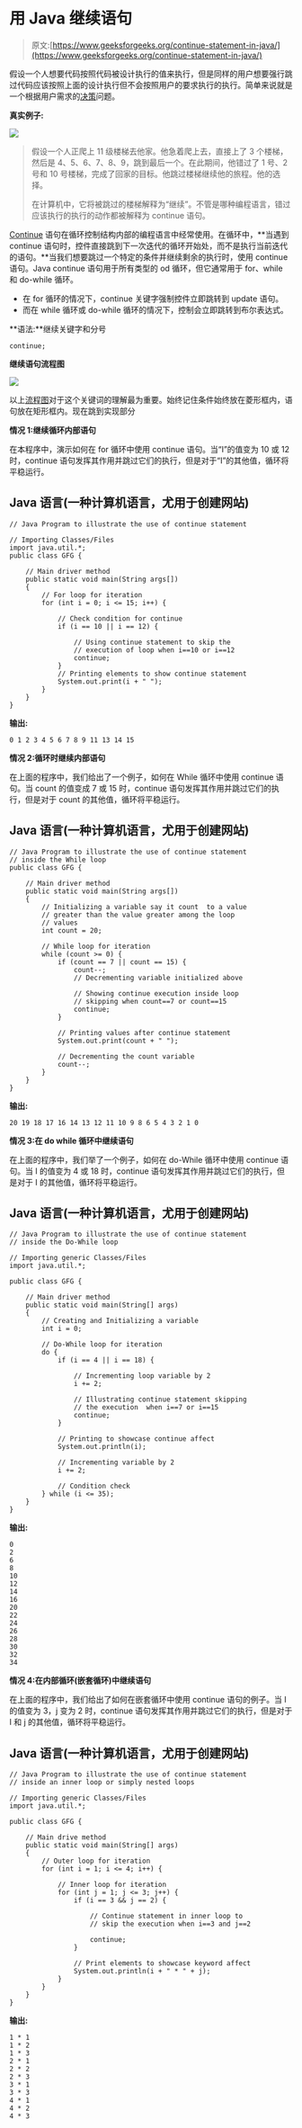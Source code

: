 # 用 Java 继续语句

> 原文:[https://www.geeksforgeeks.org/continue-statement-in-java/](https://www.geeksforgeeks.org/continue-statement-in-java/)

假设一个人想要代码按照代码被设计执行的值来执行，但是同样的用户想要强行跳过代码应该按照上面的设计执行但不会按照用户的要求执行的执行。简单来说就是一个根据用户需求的[决策](https://www.geeksforgeeks.org/decision-making-javaif-else-switch-break-continue-jump/)问题。

**真实例子:**

![](img/812469541515adb28194c54c2aac6d71.png)

> 假设一个人正爬上 11 级楼梯去他家。他急着爬上去，直接上了 3 个楼梯，然后是 4、5、6、7、8、9，跳到最后一个。在此期间，他错过了 1 号、2 号和 10 号楼梯，完成了回家的目标。他跳过楼梯继续他的旅程。他的选择。
> 
> 在计算机中，它将被跳过的楼梯解释为“继续”。不管是哪种编程语言，错过应该执行的执行的动作都被解释为 continue 语句。

[Continue](https://www.geeksforgeeks.org/decision-making-javaif-else-switch-break-continue-jump/) 语句在循环控制结构内部的编程语言中经常使用。在循环中，**当遇到 continue 语句时，控件直接跳到下一次迭代的循环开始处，而不是执行当前迭代的语句。**当我们想要跳过一个特定的条件并继续剩余的执行时，使用 continue 语句。Java continue 语句用于所有类型的 od 循环，但它通常用于 for、while 和 do-while 循环。

*   在 for 循环的情况下，continue 关键字强制控件立即跳转到 update 语句。
*   而在 while 循环或 do-while 循环的情况下，控制会立即跳转到布尔表达式。

**语法:**继续关键字和分号

```
continue;
```

**继续语句流程图**

![](img/19f8dcb01bb3a4acc6944893a211da24.png)

以上[流程图](https://www.geeksforgeeks.org/an-introduction-to-flowcharts/)对于这个关键词的理解最为重要。始终记住条件始终放在菱形框内，语句放在矩形框内。现在跳到实现部分

**情况 1:继续循环内部语句**

在本程序中，演示如何在 for 循环中使用 continue 语句。当“I”的值变为 10 或 12 时，continue 语句发挥其作用并跳过它们的执行，但是对于“I”的其他值，循环将平稳运行。

## Java 语言(一种计算机语言，尤用于创建网站)

```
// Java Program to illustrate the use of continue statement

// Importing Classes/Files
import java.util.*;
public class GFG {

    // Main driver method
    public static void main(String args[])
    {
        // For loop for iteration
        for (int i = 0; i <= 15; i++) {

            // Check condition for continue
            if (i == 10 || i == 12) {

                // Using continue statement to skip the
                // execution of loop when i==10 or i==12
                continue;
            }
            // Printing elements to show continue statement
            System.out.print(i + " ");
        }
    }
}
```

**输出:**

```
0 1 2 3 4 5 6 7 8 9 11 13 14 15 
```

**情况 2:循环时继续内部语句**

在上面的程序中，我们给出了一个例子，如何在 While 循环中使用 continue 语句。当 count 的值变成 7 或 15 时，continue 语句发挥其作用并跳过它们的执行，但是对于 count 的其他值，循环将平稳运行。

## Java 语言(一种计算机语言，尤用于创建网站)

```
// Java Program to illustrate the use of continue statement
// inside the While loop
public class GFG {

    // Main driver method
    public static void main(String args[])
    {
        // Initializing a variable say it count  to a value
        // greater than the value greater among the loop
        // values
        int count = 20;

        // While loop for iteration
        while (count >= 0) {
            if (count == 7 || count == 15) {
                count--;
                // Decrementing variable initialized above

                // Showing continue execution inside loop
                // skipping when count==7 or count==15
                continue;
            }

            // Printing values after continue statement
            System.out.print(count + " ");

            // Decrementing the count variable
            count--;
        }
    }
}
```

**输出:**

```
20 19 18 17 16 14 13 12 11 10 9 8 6 5 4 3 2 1 0 
```

**情况 3:在 do while 循环中继续语句**

在上面的程序中，我们举了一个例子，如何在 do-While 循环中使用 continue 语句。当 I 的值变为 4 或 18 时，continue 语句发挥其作用并跳过它们的执行，但是对于 I 的其他值，循环将平稳运行。

## Java 语言(一种计算机语言，尤用于创建网站)

```
// Java Program to illustrate the use of continue statement
// inside the Do-While loop

// Importing generic Classes/Files
import java.util.*;

public class GFG {

    // Main driver method
    public static void main(String[] args)
    {
        // Creating and Initializing a variable
        int i = 0;

        // Do-While loop for iteration
        do {
            if (i == 4 || i == 18) {

                // Incrementing loop variable by 2
                i += 2;

                // Illustrating continue statement skipping
                // the execution  when i==7 or i==15
                continue;
            }

            // Printing to showcase continue affect
            System.out.println(i);

            // Incrementing variable by 2
            i += 2;

            // Condition check
        } while (i <= 35);
    }
}
```

**输出:**

```
0
2
6
8
10
12
14
16
20
22
24
26
28
30
32
34
```

**情况 4:在内部循环(嵌套循环)中继续语句**

在上面的程序中，我们给出了如何在嵌套循环中使用 continue 语句的例子。当 I 的值变为 3，j 变为 2 时，continue 语句发挥其作用并跳过它们的执行，但是对于 I 和 j 的其他值，循环将平稳运行。

## Java 语言(一种计算机语言，尤用于创建网站)

```
// Java Program to illustrate the use of continue statement
// inside an inner loop or simply nested loops

// Importing generic Classes/Files
import java.util.*;

public class GFG {

    // Main drive method
    public static void main(String[] args)
    {
        // Outer loop for iteration
        for (int i = 1; i <= 4; i++) {

            // Inner loop for iteration
            for (int j = 1; j <= 3; j++) {
                if (i == 3 && j == 2) {

                    // Continue statement in inner loop to
                    // skip the execution when i==3 and j==2

                    continue;
                }

                // Print elements to showcase keyword affect
                System.out.println(i + " * " + j);
            }
        }
    }
}
```

**输出:**

```
1 * 1
1 * 2
1 * 3
2 * 1
2 * 2
2 * 3
3 * 1
3 * 3
4 * 1
4 * 2
4 * 3
```